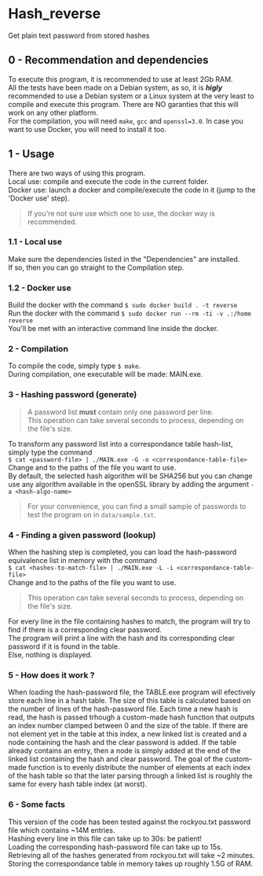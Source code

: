 # Hash_reverse
Get plain text password from stored hashes

## 0 - Recommendation and dependencies

To execute this program, it is recommended to use at least 2Gb RAM.  
All the tests have been made on a Debian system, as so, it is <b><em>higly</em></b> recommended to use a Debian system or a Linux system at the very least to compile and execute this program. There are NO garanties that this will work on any other platform.  
For the compilation, you will need `make`, `gcc` and `openssl=3.0`.
In case you want to use Docker, you will need to install it too.  

## 1 - Usage

There are two ways of using this program.  
Local use: compile and execute the code in the current folder.  
Docker use: launch a docker and compile/execute the code in it (jump to the 'Docker use' step).   
> If you're not sure use which one to use, the docker way is recommended.  

### 1.1 - Local use

Make sure the dependencies listed in the "Dependencies" are installed.  
If so, then you can go straight to the Compilation step.  

### 1.2 - Docker use

Build the docker with the command `$ sudo docker build . -t reverse`  
Run the docker with the command `$ sudo docker run --rm -ti -v .:/home reverse`  
You'll be met with an interactive command line inside the docker.


### 2 - Compilation

To compile the code, simply type `$ make`.  
During compilation, one executable will be made: MAIN.exe.  


### 3 - Hashing password (generate)

> A password list <b>must</b> contain only one password per line.  
> This operation can take several seconds to process, depending on the file's size.

To transform any password list into a correspondance table hash-list, simply type the command  
`$ cat <password-file> | ./MAIN.exe -G -o <correspondance-table-file>`  
Change <password-file> and <correspondance-table-file> to the paths of the file you want to use.  
By default, the selected hash algorithm will be SHA256 but you can change use any algorithm available in the openSSL library by adding the argument `-a <hash-algo-name>`  

> For your convenience, you can find a small sample of passwords to test the program on in `data/sample.txt`.

### 4 - Finding a given password (lookup)

When the hashing step is completed, you can load the hash-password equivalence list in memory with the command  
`$ cat <hashes-to-match-file> | ./MAIN.exe -L -i <correspondance-table-file>`  
Change <hashes-to-match-file> and <correspondance-table-file> to the paths of the file you want to use.  
> This operation can take several seconds to process, depending on the file's size.  

For every line in the file containing hashes to match, the program will try to find if there is a corresponding clear password.  
The program will print a line with the hash and its corresponding clear password if it is found in the table.  
Else, nothing is displayed.  


### 5 - How does it work ?

When loading the hash-password file, the TABLE.exe program will efectively store each line in a hash table.
The size of this table is calculated based on the number of lines of the hash-password file.
Each time a new hash is read, the hash is passed trhough a custom-made hash function that outputs an index number clamped between 0 and the size of the table. If there are not element yet in the table at this index, a new linked list is created and a node containing the hash and the clear password is added.
If the table already contains an entry, then a node is simply added at the end of the linked list containing the hash and clear password.
The goal of the custom-made function is to evenly distribute the number of elements at each index of the hash table so that the later parsing through a linked list is roughly the same for every hash table index (at worst).


### 6 - Some facts

This version of the code has been tested against the rockyou.txt password file which contains ~14M entries.  
Hashing every line in this file can take up to 30s: be patient!  
Loading the corresponding hash-password file can take up to 15s.  
Retrieving all of the hashes generated from rockyou.txt will take ~2 minutes.
Storing the correspondance table in memory takes up roughly 1.5G of RAM.  
